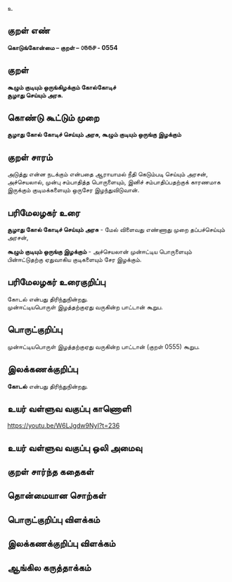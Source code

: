 உ

## குறள் எண் 

**கொடுங்கோன்மை – குறள் – ௦௫௫௪ - 0554**  

## குறள் 

**கூழும் குடியும் ஒருங்கிழக்கும் கோல்கோடிச்  
சூழாது செய்யும் அரசு.**  

## கொண்டு கூட்டும் முறை

**சூழாது கோல் கோடிச் செய்யும் அரசு, கூழும் குடியும் ஒருங்கு இழக்கும்**  

## குறள் சாரம் 

அடுத்து என்ன நடக்கும் என்பதை ஆராயாமல் நீதி கெடும்படி செய்யும் அரசன்,  
அச்செயலால், முன்பு சம்பாதித்த பொருளையும், இனிச் சம்பாதிப்பதற்குக் காரணமாக இருக்கும் குடிமக்களையும் ஒருசேர இழந்துவிடுவான்.  

## பரிமேலழகர் உரை

**சூழாது கோல் கோடிச் செய்யும் அரசு** - மேல் விளைவது எண்ணாது முறை தப்பச்செய்யும் அரசன்,  

**கூழும் குடியும் ஒருங்கு இழக்கும்** - அச்செயலான் முன்ஈட்டிய பொருளையும் பின்ஈட்டுதற்கு ஏதுவாகிய குடிகளையும் சேர இழக்கும்.   

## பரிமேலழகர் உரைகுறிப்பு   

கோடல் என்பது திரிந்துநின்றது.  
முன்ஈட்டியபொருள் இழத்தற்குஏது வருகின்ற பாட்டான் கூறுப.    

## பொருட்குறிப்பு 

முன்ஈட்டியபொருள் இழத்தற்குஏது வருகின்ற பாட்டான் (குறள் 0555) கூறுப.     
 
## இலக்கணக்குறிப்பு  

**கோடல்** என்பது திரிந்துநின்றது.   

## உயர் வள்ளுவ வகுப்பு காணொளி

https://youtu.be/W6LJgdw9NyI?t=236 

## உயர் வள்ளுவ வகுப்பு ஒலி அமைவு 

 
## குறள் சார்ந்த கதைகள் 


## தொன்மையான சொற்கள்


## பொருட்குறிப்பு விளக்கம்


## இலக்கணக்குறிப்பு விளக்கம்


## ஆங்கில கருத்தாக்கம் 


